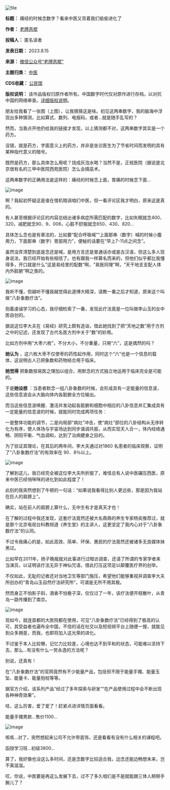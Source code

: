 ![file](https://chinadigitaltimes.net/chinese/files/2023/08/image-1692388728199.png)




**标题：** 痛经的时候念数字？看来中医又背着我们偷偷进化了  

**作者：** [老牌恶棍](https://chinadigitaltimes.net/space/老牌恶棍)  

**投稿人：** 匿名读者  

**发表日期：** 2023.8.15  

**来源：** [微信公众号“老牌恶棍”](https://web.archive.org/web/https://mp.weixin.qq.com/s/3jpZfjzk__EOtIOFsE_pTA)  

**主题归类：** [中医](https://chinadigitaltimes.net/space/中医)  

**CDS收藏：** [公民馆](https://chinadigitaltimes.net/space/%E5%85%AC%E6%B0%91%E9%A6%86)  

**版权说明：** 该作品版权归原作者所有。中国数字时代仅对原作进行存档，以对抗中国的网络审查。[详细版权说明](https://chinadigitaltimes.net/chinese/copyright)。


朋友给我看了一张图（上图），让我猜猜这是啥。初见这两串数字，我的脑海中浮现出多种猜测，比如算式、数列、电报码，或者…就是随手乱写的？


然而，当我点开他扔给我的链接才发现，以上猜测都不对，这两串数字其实是一个药方。


没错，就是药方，字面意义上的药方，并非是坐诊医生为了节省时间而发明的具有某种指代意义的暗号。


既然是药方，那么具体怎么用呢？烧成灰泡水喝？当然不是，正规医院（据说是北京很有名的三甲中医院西苑医院）怎么会搞巫术。


这两串数字的正确用法是这样的：痛经的时候念上面，胃痛的时候念下面…


![image](https://chinadigitaltimes.net/chinese/files/2023/08/post-699457-64dfcffcdbb27.png)


啊？我起初怀疑这是谁在借机暗讽咱们中医，但一看评论区我才明白，原来这是真的。


有人甚至根据评论区的内容总结出诸多病症所需匹配的数字，比如失眠就念400、320，减肥就念90、9、006，心脏不舒服就念650、430、820…


具体怎么念也是有章法的，比如要“配合呼吸喊”“上面那串（数字）喊的时候小腹用力，下面那串（数字）胃部用力”，便秘的话要在“早上7-11点之间念”。


虽然没弄清楚到底是念还是喊，是用方言还是普通话亦或是古汉语，但这么多人现身说法，我已经开始有些相信了。也有跟我一样慕名而来的，但他们似乎都比我懂得多，开口就是什么“这是易经里的配数”啊，“易医同理”啊，“天干地支支配人体内外脏腑”啊之类的。


![image](https://chinadigitaltimes.net/chinese/files/2023/08/post-699457-64dfcffcf2b09.png)


我听不懂，但越听不懂我越觉得此道博大精深，请教一番之后才知道，原来这个叫做“八卦象数疗法”。


抱着虔诚学习的心态，我仔细检索了一番，发现此疗法竟是一位叫做李山玉的女中医自创的。


据说这位李大夫在《易经》研究上颇有造诣，借此她找到了把“天地之数”用于方剂之中的记述，还发现了古代名医方剂中关于“数”的妙用。


比如方剂中用“大枣六枚”，不分大小，不分重量，只用“六”，这是偶然的吗？


**她认为** ，这六枚大枣不仅使枣的药性起作用，同时这个“六”也是一个信息的载体，这说明古人已把象数和药物结合用于临床。


**她觉得** 把象数按易医之理加以组合，用默念的方式独立地运用于临床完全是可能的。


于是**她设想** ：当患者默念一组八卦象数的时候，会形成具有一定能量的信息波，这些信息波会从大脑向体内各脏腑全方位输出。


而当这些信息波唤醒、激活并发动起各脏腑和细胞中相应的八卦信息并汇集成具有一定能量的信息波的时候，就能同时完成两项任务：


一是整体功能的调节，二是向局部“病灶”冲击，使“病灶”部位的八卦结构从无序转化为有序，使人体场与宇宙场达到同步谐调共振，从而实现天人合一，体内经络通畅、阴阳平衡、气血调和，达到了治病健身之目的。


为了验证其理论，在其后的两年间，李大夫通过对1860 名患者的临床观察，证明了“八卦象数疗法”的有效率在 90．8％以上。


![image](https://chinadigitaltimes.net/chinese/files/2023/08/post-699457-64dfcffd0a77c.)


了解到这儿，我已经完全被这位李大夫所折服了，难怪总有人说中医碾压西医，原来中医已经悄咪咪的进化到如此程度了！


此刻的我突然想到了牛顿的一句话：“如果说我看得比别人更远些，那是因为我站在巨人的肩膀上”。


确实，站在前人的肩膀上算什么，无中生有才是真天才也！


在了解的过程中我还发现，这套疗法竟然还被大名鼎鼎的养生专家杨奕推荐过，就是那个北京电视台科教频道《养生堂》的主讲人，这更坚定了我内心对于“八卦象数疗法”的认同。


不过令我痛心的是，如此高效、简单、环保、惠民的疗法竟然还被诸多无良媒体抹黑过。


比如早在2011年，扬子晚报就对此事进行过暗访调查，还请了所谓的专家学者来当演员，以证明该疗法无异于神仙咒语，借此打压这项足以颠覆医疗界的创举。


不仅如此，无耻的记者还对当地卫生等部门施压，希望他们能够重视并调查李大夫所创办的“青岛山玉自然疗法研究所”，可谓是无所不用其极。


然而身正不怕影子斜，酒香不怕巷子深，仅仅过了一年，该疗法便开枝散叶，从青岛一路传播到了南京。


![image](https://chinadigitaltimes.net/chinese/files/2023/08/post-699457-64dfcffd11dab.png)


现如今，就连首都的大医院都在使用，可见“八卦象数疗法”已经得到了极高的认可，其受益者也遍布全中国，不信的话在社交以及短视频平台上随便一搜，就能见到众多拥趸，而我，也即将加入这光荣的进化。


不过鉴于本人比较懒，记忆力比较差，心境也达不到平和的状态，可能难以坚持下去，那么…有没有什么一劳永逸的方法呢？


别说，还真有！


在“八卦象数疗法”的官网竟然有不少能量产品，包括但不限于能量手镯、能量玉坠、能量卡、能量抱枕等等。


据官方介绍，该系列产品“经过了多年探索与研发”“在产品使用过程中会不断出现各种神奇效果”。


哇，这么厉害，爱了爱了！赶紧点进详情页面看看。


能量手镯男款…售价1100…


![image](https://chinadigitaltimes.net/chinese/files/2023/08/post-699457-64dfcffd22ca2.png)


咳咳…对了，突然想起来公司不允许带首饰，还是看看有没有什么相关的课程吧。


函授学习班…初级3800…


算了，我好像也没这么多时间，还是念数字比较适合我，边念还能边畅想未来，岂不美滋滋。


哎，你说，中医要是再这么发展下去，过不了多久咱们是不是就能跟三体人掰掰手腕儿了？

